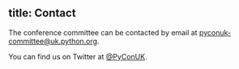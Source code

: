 title: Contact
---

The conference committee can be contacted by email at pyconuk-committee@uk.python.org.

You can find us on Twitter at <a href="https://twitter.com/PyConUK">@PyConUK</a>.
